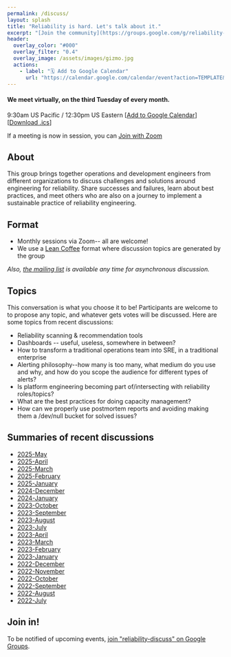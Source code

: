 ```yaml
---
permalink: /discuss/
layout: splash
title: "Reliability is hard. Let's talk about it."
excerpt: "[Join the community](https://groups.google.com/g/reliability-discuss) for a virtual monthly discussion about reliability engineering."
header:
  overlay_color: "#000"
  overlay_filter: "0.4"
  overlay_image: /assets/images/gizmo.jpg
  actions:
    - label: "🗓️ Add to Google Calendar"
      url: "https://calendar.google.com/calendar/event?action=TEMPLATE&tmeid=N3F1c3N0YW1zNXFtcXZtbDQ2aDVkaXNiYnZfMjAyNDA5MTdUMTYzMDAwWiBjX3FpZXBhb2V2NmFwdWtjMzRvczd0cGhvbHVjQGc&tmsrc=c_qiepaoev6apukc34os7tpholuc%40group.calendar.google.com&scp=ALL"
---
```

#### We meet virtually, on the third Tuesday of every month.

9:30am US Pacific / 12:30pm US Eastern [[Add to Google Calendar](https://calendar.google.com/event?action=TEMPLATE&tmeid=N3F1c3N0YW1zNXFtcXZtbDQ2aDVkaXNiYnZfMjAyNDA5MTdUMTYzMDAwWiBjX3FpZXBhb2V2NmFwdWtjMzRvczd0cGhvbHVjQGc&tmsrc=c_qiepaoev6apukc34os7tpholuc%40group.calendar.google.com&scp=ALL)] [[Download .ics](r9y-discuss-invite.ics)]

If a meeting is now in session, you can <a href="https://indeed.zoom.us/j/97046464169?pwd=LcYEpZDaLFJ7SMV8iHxmThwdRFLYkd.1" class="btn btn--info">Join with Zoom</a>

## About

This group brings together operations and development engineers from different organizations to discuss challenges and solutions around engineering for reliability. Share successes and failures, learn about best practices, and meet others who are also on a journey to implement a sustainable practice of reliability engineering.

## Format

* Monthly sessions via Zoom-- all are welcome!
* We use a [Lean Coffee](https://www.youtube.com/embed/2kLkRqv1-Wc) format where discussion topics are generated by the group

*Also, [the mailing list](https://groups.google.com/g/reliability-discuss) is available any time for asynchronous discussion.*

## Topics
This conversation is what you choose it to be! Participants are welcome to to propose any topic, and whatever gets votes will be discussed. Here are some topics from recent discussions:

* Reliability scanning & recommendation tools
* Dashboards -- useful, useless, somewhere in between?
* How to transform a traditional operations team into SRE, in a traditional enterprise
* Alerting philosophy--how many is too many, what medium do you use and why, and how do you scope the audience for different types of alerts?
* Is platform engineering becoming part of/intersecting with reliability roles/topics?
* What are the best practices for doing capacity management?
* How can we properly use postmortem reports and avoiding making them a /dev/null bucket for solved issues?

## Summaries of recent discussions

* [2025-May](2025-05.txt)
* [2025-April](2025-04.txt)
* [2025-March](2025-03.txt)
* [2025-February](2025-02.txt)
* [2025-January](2025-01.txt)
* [2024-December](2024-december.txt)
* [2024-January](2024-january.txt)
* [2023-October](2023-october.txt)
* [2023-September](2023-september.txt)
* [2023-August](2023-august.txt)
* [2023-July](sessionsummary-18Jul2023-16-35-00-PM.pdf)
* [2023-April](sessionsummary-18Apr2023-16-35-00-PM.pdf)
* [2023-March](sessionsummary-21Mar2023-16-35-00-PM.pdf)
* [2023-February](sessionsummary-21Feb2023-17-40-00-PM.pdf)
* [2023-January](sessionsummary-17Jan2023-17-35-00-PM.pdf)
* [2022-December](sessionsummary-20Dec2022-17-35-00-PM.pdf)
* [2022-November](sessionsummary-15Nov2022-17-35-00-PM.pdf)
* [2022-October](sessionsummary-18Oct2022-16-35-00-PM.pdf)
* [2022-September](sessionsummary-20Sep2022-16-40-00-PM.pdf)
* [2022-August](sessionsummary-16Aug2022-16-35-00-PM.pdf)
* [2022-July](sessionsummary-19Jul2022-16-30-00-PM.pdf)

## Join in!
To be notified of upcoming events,
<a href="https://groups.google.com/g/reliability-discuss" class="btn btn--info">join "reliability-discuss" on Google Groups</a>.
